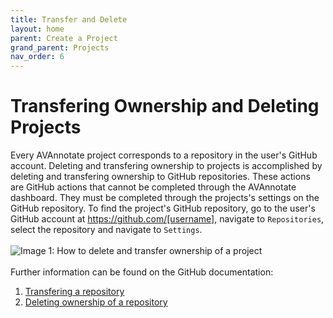 ```yaml
---
title: Transfer and Delete
layout: home
parent: Create a Project
grand_parent: Projects
nav_order: 6
---
```

# Transfering Ownership and Deleting Projects
Every AVAnnotate project corresponds to a repository in the user's GitHub account. Deleting and transfering ownership to projects is accomplished by deleting and transfering ownership to GitHub repositories. These actions are GitHub actions that cannot be completed through the AVAnnotate dashboard. They must be completed through the projects's settings on the GitHub repository. To find the project's GitHub repository, go to the user's GitHub account at https://github.com/[username], navigate to `Repositories`, select the repository and navigate to `Settings`. 
<br><br>
![Image 1: How to delete and transfer ownership of a project](../../assets/transferdeleteimage1.png) 
<br><br>
Further information can be found on the GitHub documentation:
1. [Transfering a repository](https://docs.github.com/en/repositories/creating-and-managing-repositories/transferring-a-repository)
2. [Deleting ownership of a repository](https://docs.github.com/en/repositories/creating-and-managing-repositories/deleting-a-repository) 
